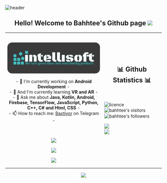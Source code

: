 ![header](https://capsule-render.vercel.app/api?type=waving&color=auto&height=300&section=header&text=Baxtiyor%20Elboyev&fontSize=70&animation=fadeIn&fontAlignY=38&desc=We%20turn%20great%20ideas%20into%20outstanding%20products!&descAlignY=55&descAlign=62)
<h2 align="center">Hello! Welcome to Bahhtee's Github page <img src="https://github.com/intellisoftuz/intellisoftuz/blob/main/wave.gif?raw=true" width="30px"/></h2>
<p align="center">
<table align="center">
   <tr >
      <td>
         <h2><a href="https://t.me/intellisoft"><img align="center" src="https://github.com/elboyev/elboyev/blob/main/intellisoft%20for%20github.png?raw=true" width="600px"/></a></h2>
         <p align="center">
         - 🔭 I'm currently working on <strong>Android Development</strong> -
         <br/>
         - 🌱 And I'm currently learning <strong>VR and AR</strong> -
         <br/>
         - 💬 Ask me about <strong>Java, Kotlin, Android, Firebase, TensorFlow, JavaScript, Python, C++, C# and Html, CSS</strong> -
         <br/>
         - 📫 How to reach me: <a href="https://t.me/thisisbahhtee">Baxtiyor</a> on Telegram -
         <br/>
         </p><br/>
         <p align="center">                     
             <img align="center" src="https://github-readme-stats.vercel.app/api/top-langs/?username=elboyev&theme=radical&hide_border=true" />
         </p>  
         <p align="center">
            <img align="center" src="https://github-profile-trophy.vercel.app/?username=elboyev&title=Commit,Stars,MultipleLanguage,Followers,Repositories,PullRequest,Issues&theme=juicyfresh&no-bg=true&no-frame=true"/>
         </p>
         <p align="center">                     
             <img align="center" src="https://github-readme-stats.vercel.app/api?username=elboyev&show_icons=true&theme=midnight-purple)" />
         </p>
      </td>
      <td >
      <h2 align="center">📊 Github Statistics 📊 </h2>   
         <br/>
         <p align="left"> 
           <img align="center" src="https://badgen.net/github/license/Naereen/Strapdown.js" alt="licence" /> 
<!--     visitors         -->
           <img align="center" src="https://visitor-badge.glitch.me/badge?page_id=elboyev.visitor-badge" alt="bahhtee's visitors" />
<!--     visitors         -->
            <img align="center" src="https://img.shields.io/github/followers/elboyev?label=Follow&style=social" alt="bahhtee's followers" />
            </p>
         <img align="center" src="http://github-readme-streak-stats.herokuapp.com?user=elboyev&theme=github-dark&hide_border=true&date_format=M%20j%5B%2C%20Y%5D" /><b/r></br>
         <img align="center" src="https://github-readme-stats.vercel.app/api?username=elboyev&theme=radical&show_icons=true&hide_border=true" />
          <br/><br/><br/> 
<!--                   <p align="center">
                    <a href="https://guilyx.vercel.app/api/now-playing?open">
                      <img src="https://guilyx.vercel.app/api/now-playing">
                    </a>
                  </p> -->
      </td>
   </tr>
</table>
</p>
<p align="center">
  <img src="https://capsule-render.vercel.app/api?type=waving&color=gradient&height=60&section=footer"/>
</p>

